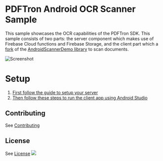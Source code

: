 # PDFTron Android OCR Scanner Sample
This sample showcases the OCR capabilities of the PDFTron SDK. This sample consists of two parts: the server component which makes use of Firebase Cloud functions and Firebase Storage, and the client part which a [fork](https://github.com/brandenfung2/AndroidScannerDemo) of the [AndroidScannerDemo library](https://github.com/brandenfung2/AndroidScannerDemo) to scan documents.

![Screenshot](https://pdftron.s3.amazonaws.com/custom/websitefiles/android/pdftron-scanner-ocr-min.gif)

# Setup
1. [First follow the guide to setup your server](https://github.com/PDFTron/pdftron-android-ocr-scanner-sample/tree/master/server)
2. [Then follow these steps to run the client app using Android Studio](https://github.com/PDFTron/pdftron-android-ocr-scanner-sample/tree/master/client)

## Contributing
See [Contributing](./CONTRIBUTING.md)

## License
See [License](./LICENSE)
![](https://onepixel.pdftron.com/pdftron-android-samples)
